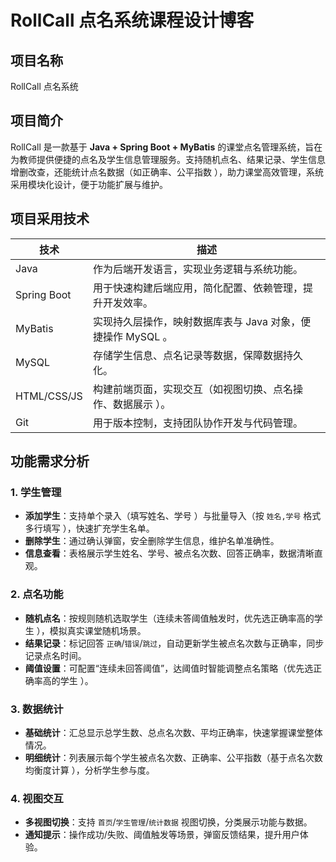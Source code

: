 # RollCall 点名系统课程设计博客

## 项目名称
RollCall 点名系统

## 项目简介
RollCall 是一款基于 **Java + Spring Boot + MyBatis** 的课堂点名管理系统，旨在为教师提供便捷的点名及学生信息管理服务。支持随机点名、结果记录、学生信息增删改查，还能统计点名数据（如正确率、公平指数 ），助力课堂高效管理，系统采用模块化设计，便于功能扩展与维护。

## 项目采用技术
| 技术          | 描述                                                 |
|---------------|------------------------------------------------------|
| Java          | 作为后端开发语言，实现业务逻辑与系统功能。              |
| Spring Boot   | 用于快速构建后端应用，简化配置、依赖管理，提升开发效率。  |
| MyBatis       | 实现持久层操作，映射数据库表与 Java 对象，便捷操作 MySQL 。|
| MySQL         | 存储学生信息、点名记录等数据，保障数据持久化。           |
| HTML/CSS/JS   | 构建前端页面，实现交互（如视图切换、点名操作、数据展示 ）。|
| Git           | 用于版本控制，支持团队协作开发与代码管理。              |

## 功能需求分析
### 1. 学生管理
- **添加学生**：支持单个录入（填写姓名、学号 ）与批量导入（按 `姓名,学号` 格式多行填写 ），快速扩充学生名单。
- **删除学生**：通过确认弹窗，安全删除学生信息，维护名单准确性。
- **信息查看**：表格展示学生姓名、学号、被点名次数、回答正确率，数据清晰直观。

### 2. 点名功能
- **随机点名**：按规则随机选取学生（连续未答阈值触发时，优先选正确率高的学生 ），模拟真实课堂随机场景。
- **结果记录**：标记回答 `正确`/`错误`/`跳过`，自动更新学生被点名次数与正确率，同步记录点名时间。
- **阈值设置**：可配置“连续未回答阈值”，达阈值时智能调整点名策略（优先选正确率高的学生 ）。

### 3. 数据统计
- **基础统计**：汇总显示总学生数、总点名次数、平均正确率，快速掌握课堂整体情况。
- **明细统计**：列表展示每个学生被点名次数、正确率、公平指数（基于点名次数均衡度计算 ），分析学生参与度。

### 4. 视图交互
- **多视图切换**：支持 `首页`/`学生管理`/`统计数据` 视图切换，分类展示功能与数据。
- **通知提示**：操作成功/失败、阈值触发等场景，弹窗反馈结果，提升用户体验。
